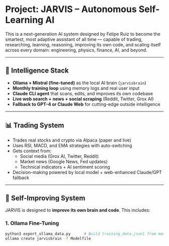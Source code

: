 # Project: JARVIS – Autonomous Self-Learning AI

This is a next-generation AI system designed by Felipe Ruiz to become the smartest, most adaptive assistant of all time — capable of trading, researching, learning, reasoning, improving its own code, and scaling itself across every domain: engineering, physics, finance, AI, and beyond.

---

## 🧠 Intelligence Stack

- **Ollama + Mistral (fine-tuned)** as the local AI brain (`jarvisbrain`)
- **Monthly training loop** using memory logs and real user input
- **Claude CLI agent** that scans, edits, and improves its own codebase
- **Live web search + news + social scraping** (Reddit, Twitter, Grox AI)
- **Fallback to GPT-4 or Claude Web** for cutting-edge outside intelligence

---

## 📊 Trading System

- Trades real stocks and crypto via Alpaca (paper and live)
- Uses RSI, MACD, and EMA strategies with auto-switching
- Gets context from:
  - Social media (Grox AI, Twitter, Reddit)
  - Market news (Google News, Fed updates)
  - Technical indicators + AI sentiment scoring
- Decision-making powered by local model + web-enhanced Claude/GPT fallback

---

## 🧠 Self-Improving System

JARVIS is designed to **improve its own brain and code**. This includes:

### 1. Ollama Fine-Tuning

```bash
python3 export_ollama_data.py      # Build training_data.jsonl from memory logs
ollama create jarvisbrain -f Modelfile
